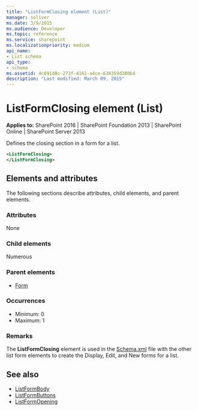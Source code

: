 ```yaml
---
title: "ListFormClosing element (List)"
manager: soliver
ms.date: 3/9/2015
ms.audience: Developer
ms.topic: reference
ms.service: sharepoint
ms.localizationpriority: medium
api_name:
- List schema
api_type:
- schema
ms.assetid: 4c891d8c-273f-4161-a4ce-638359d380b4
description: "Last modified: March 09, 2015"
---
```


# ListFormClosing element (List)

**Applies to:** SharePoint 2016 | SharePoint Foundation 2013 | SharePoint Online | SharePoint Server 2013
  
Defines the closing section in a form for a list.
  
```XML
<ListFormClosing>
</ListFormClosing>
```

## Elements and attributes

The following sections describe attributes, child elements, and parent elements.

### Attributes

None
   
### Child elements

Numerous 
   
### Parent elements

- [Form](form-element-list.md)
   
### Occurrences

- Minimum: 0
- Maximum: 1 
   
### Remarks

The **ListFormClosing** element is used in the [Schema.xml](https://msdn.microsoft.com/library/c2f01064-80d8-47ee-b602-ecf4c480ac56%28Office.15%29.aspx) file with the other list form elements to create the Display, Edit, and New forms for a list. 
  
## See also

- [ListFormBody](listformbody-element-list.md)  
- [ListFormButtons](listformbuttons-element-list.md)  
- [ListFormOpening](listformopening-element-list.md)

